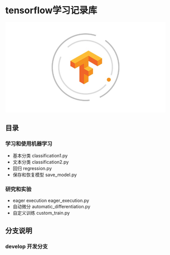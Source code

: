 # tensorflow学习记录库
![tensorflow](assets/tensorflow.jpg)

## 目录
### 学习和使用机器学习

- 基本分类 classification1.py
- 文本分类 classification2.py
- 回归 regression.py
- 保存和恢复模型 save_model.py

### 研究和实验

- eager execution eager_execution.py
- 自动微分 automatic_differentiation.py
- 自定义训练 custom_train.py


## 分支说明
### develop 开发分支